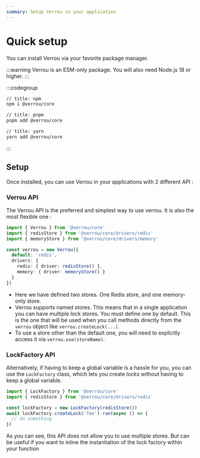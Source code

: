 ```yaml
---
summary: Setup Verrou in your application
---
```


# Quick setup

You can install Verrou via your favorite package manager.

:::warning
Verrou is an ESM-only package. You will also need Node.js 18 or higher.
:::


:::codegroup
```sh
// title: npm
npm i @verrou/core
```

```sh
// title: pnpm
pnpm add @verrou/core
```

```sh
// title: yarn
yarn add @verrou/core
```
:::


## Setup

Once installed, you can use Verrou in your applications with 2 different API :

### Verrou API

The Verrou API is the preferred and simplest way to use verrou. It is also the most flexible one :

```ts
import { Verrou } from '@verrou/core'
import { redisStore } from '@verrou/core/drivers/redis'
import { memoryStore } from '@verrou/core/drivers/memory'

const verrou = new Verrou({
  default: 'redis',
  drivers: {
    redis: { driver: redisStore() },
    memory: { driver: memoryStore() }
  }
})
```

- Here we have defined two stores. One Redis store, and one memory-only store.
- Verrou supports named stores. This means that in a single application you can have multiple lock stores. You must define one by default. This is the one that will be used when you call methods directly from the `verrou` object like `verrou.createLock(...)`.
- To use a store other than the default one, you will need to explicitly access it via `verrou.use(storeName)`.

### LockFactory API

Alternatively, if having to keep a global variable is a hassle for you, you can use the `LockFactory` class, which lets you create locks without having to keep a global variable.

```ts
import { LockFactory } from '@verrou/core'
import { redisStore } from '@verrou/core/drivers/redis'

const lockFactory = new LockFactory(redisStore())
await lockFactory.createLock('foo').run(async () => {
  // do something
})
```

As you can see, this API does not allow you to use multiple stores. But can be useful if you want to inline the instantiation of the lock factory within your function
